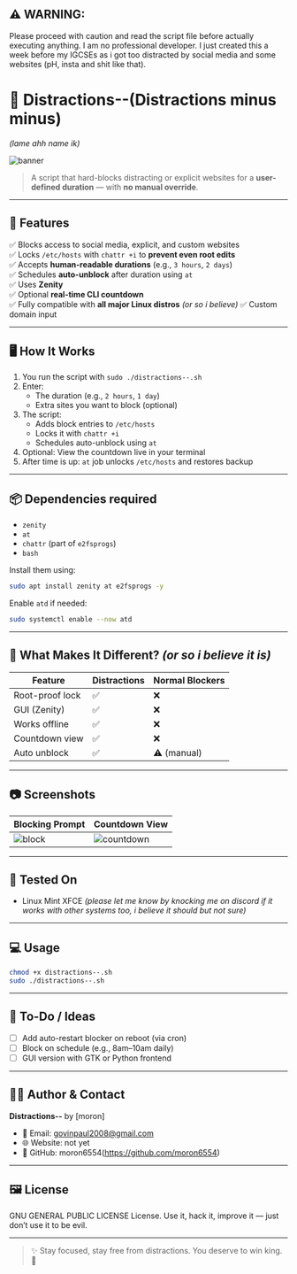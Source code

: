 ## ⚠️ WARNING:
Please proceed with caution and read the script file before actually executing anything. I am no professional developer. I just created this a week before my IGCSEs as i got too distracted by social media and some websites (pH, insta and shit like that).


# 🧠 Distractions--(Distractions minus minus)
_(lame ahh name ik)_

![banner](assets/banner.png)

> A script that hard-blocks distracting or explicit websites for a **user-defined duration** — with **no manual override**.

---

## 🚀 Features

✅ Blocks access to social media, explicit, and custom websites  
✅ Locks `/etc/hosts` with `chattr +i` to **prevent even root edits**  
✅ Accepts **human-readable durations** (e.g., `3 hours`, `2 days`)  
✅ Schedules **auto-unblock** after duration using `at`  
✅ Uses **Zenity**  
✅ Optional **real-time CLI countdown**  
✅ Fully compatible with **all major Linux distros** _(or so i believe)_
✅ Custom domain input  

---

## 🖥️ How It Works

1. You run the script with `sudo ./distractions--.sh`
2. Enter:
   - The duration (e.g., `2 hours`, `1 day`)
   - Extra sites you want to block (optional)
3. The script:
   - Adds block entries to `/etc/hosts`
   - Locks it with `chattr +i`
   - Schedules auto-unblock using `at`
4. Optional: View the countdown live in your terminal
5. After time is up: `at` job unlocks `/etc/hosts` and restores backup

---

## 📦 Dependencies required

- `zenity`
- `at`
- `chattr` (part of `e2fsprogs`)
- `bash`

Install them using:

```bash
sudo apt install zenity at e2fsprogs -y
```

Enable `atd` if needed:

```bash
sudo systemctl enable --now atd
```

---

## 🔐 What Makes It Different? _(or so i believe it is)_

| Feature | Distractions | Normal Blockers |
|--------|---------------|------------------|
| Root-proof lock | ✅ | ❌ |
| GUI (Zenity) | ✅ | ❌ |
| Works offline | ✅ | ❌ |
| Countdown view | ✅ | ❌ |
| Auto unblock | ✅ | ⚠️ (manual) |

---

## 📷 Screenshots

| Blocking Prompt | Countdown View |
|------------------|----------------|
| ![block](assets/block_prompt.png) | ![countdown](assets/countdown.gif) |

---

## 🧪 Tested On

- Linux Mint XFCE
_(please let me know by knocking me on discord if it works with other systems too, i believe it should but not sure)_

---

## 💻 Usage

```bash
chmod +x distractions--.sh
sudo ./distractions--.sh
```

---

## 📝 To-Do / Ideas

- [ ] Add auto-restart blocker on reboot (via cron)
- [ ] Block on schedule (e.g., 8am–10am daily)
- [ ] GUI version with GTK or Python frontend

---

## 🧑‍💻 Author & Contact

**Distractions--** by [moron]

- 📧 Email: govinpaul2008@gmail.com
- 🌐 Website: not yet
- 🐙 GitHub: moron6554(https://github.com/moron6554)

---

## 🖼️ License
GNU GENERAL PUBLIC LICENSE License. Use it, hack it, improve it — just don’t use it to be evil.

---

> ✨ Stay focused, stay free from distractions. You deserve to win king. 💪
